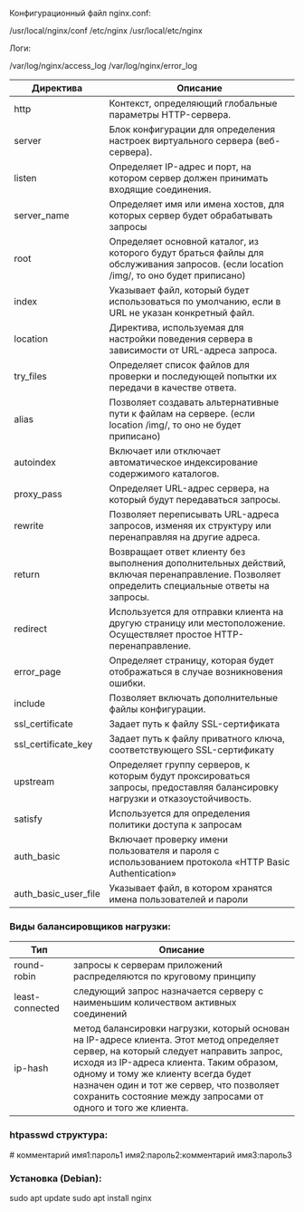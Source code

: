 Конфигурационный файл nginx.conf:

/usr/local/nginx/conf
/etc/nginx
/usr/local/etc/nginx

Логи:

/var/log/nginx/access_log
/var/log/nginx/error_log

| Директива            | Описание                                                                                                                                      |
| -------------------- | --------------------------------------------------------------------------------------------------------------------------------------------- |
| http                 | Контекст, определяющий глобальные параметры HTTP-сервера.                                                                                     |
| server               | Блок конфигурации для определения настроек виртуального сервера (веб-сервера).                                                                |
| listen               | Определяет IP-адрес и порт, на котором сервер должен принимать входящие соединения.                                                           |
| server_name          | Определяет имя или имена хостов, для которых сервер будет обрабатывать запросы                                                                |
| root                 | Определяет основной каталог, из которого будут браться файлы для обслуживания запросов. (если location /img/, то оно будет приписано)         |
| index                | Указывает файл, который будет использоваться по умолчанию, если в URL не указан конкретный файл.                                              |
| location             | Директива, используемая для настройки поведения сервера в зависимости от URL-адреса запроса.                                                  |
| try_files            | Определяет список файлов для проверки и последующей попытки их передачи в качестве ответа.                                                    |
| alias                | Позволяет создавать альтернативные пути к файлам на сервере. (если location /img/, то оно не будет приписано)                                 |
| autoindex            | Включает или отключает автоматическое индексирование содержимого каталогов.                                                                   |
| proxy_pass           | Определяет URL-адрес сервера, на который будут передаваться запросы.                                                                          |
| rewrite              | Позволяет переписывать URL-адреса запросов, изменяя их структуру или перенаправляя на другие адреса.                                          |
| return               | Возвращает ответ клиенту без выполнения дополнительных действий, включая перенаправление. Позволяет определить специальные ответы на запросы. |
| redirect             | Используется для отправки клиента на другую страницу или местоположение. Осуществляет простое HTTP-перенаправление.                           |
| error_page           | Определяет страницу, которая будет отображаться в случае возникновения ошибки.                                                                |
| include              | Позволяет включать дополнительные файлы конфигурации.                                                                                         |
| ssl_certificate      | Задает путь к файлу SSL-сертификата                                                                                                           |
| ssl_certificate_key  | Задает путь к файлу приватного ключа, соответствующего SSL-сертификату                                                                        |
| upstream             | Определяет группу серверов, к которым будут проксироваться запросы, предоставляя балансировку нагрузки и отказоустойчивость.                  |
| satisfy              | Используется для определения политики доступа к запросам                                                                                      |
| auth_basic           | Включает проверку имени пользователя и пароля с использованием протокола «HTTP Basic Authentication»                                          |
| auth_basic_user_file | Указывает файл, в котором хранятся имена пользователей и пароли                                                                               |

### Виды балансировщиков нагрузки:

| Тип              | Описание                                                                                                                                                                                                                                                                                                                              |
| ---------------- | ------------------------------------------------------------------------------------------------------------------------------------------------------------------------------------------------------------------------------------------------------------------------------------------------------------------------------------- |
| round-robin      | запросы к серверам приложений распределяются по круговому принципу                                                                                                                                                                                                                                                                    |
| least-connected  | следующий запрос назначается серверу с наименьшим количеством активных соединений                                                                                                                                                                                                                                                     |
| ip-hash          | метод балансировки нагрузки, который основан на IP-адресе клиента. Этот метод определяет сервер, на который следует направить запрос, исходя из IP-адреса клиента. Таким образом, одному и тому же клиенту всегда будет назначен один и тот же сервер, что позволяет сохранить состояние между запросами от одного и того же клиента. |

### htpasswd структура:

\# комментарий
имя1:пароль1
имя2:пароль2:комментарий
имя3:пароль3

### Установка (Debian):

sudo apt update
sudo apt install nginx
